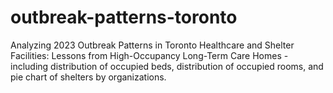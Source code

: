# outbreak-patterns-toronto
Analyzing 2023 Outbreak Patterns in Toronto Healthcare and Shelter Facilities: Lessons from High-Occupancy Long-Term Care Homes - including distribution of occupied beds, distribution of occupied rooms, and pie chart of shelters by organizations.

